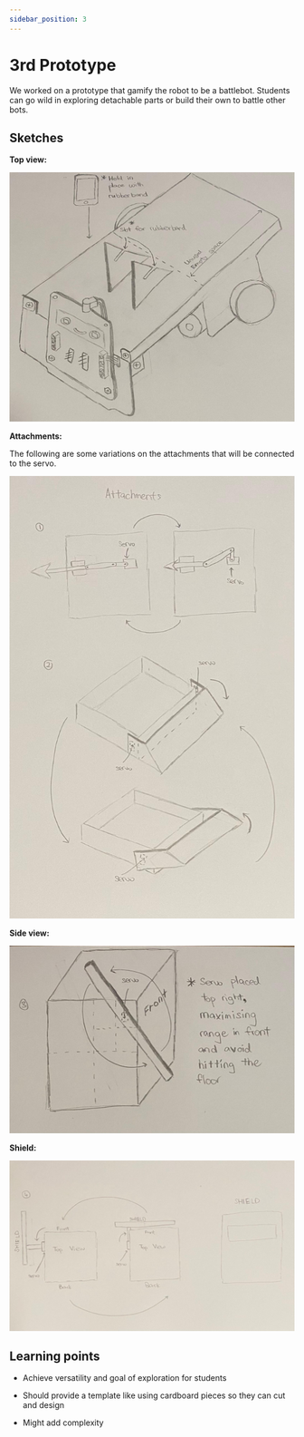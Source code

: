 ```yaml
---
sidebar_position: 3
---
```



# 3rd Prototype

We worked on a prototype that gamify the robot to be a battlebot. Students can go wild in exploring detachable parts or build their own to battle other bots.


## Sketches

**Top view:**

![Top view](/img/third-prototype/top.jpeg)

**Attachments:**

The following are some variations on the attachments that will be connected to the servo.

![Attachment](/img/third-prototype/attachments.jpeg)

**Side view:**

![Side](/img/third-prototype/side.jpeg)

**Shield:**

![Shield](/img/third-prototype/shield.jpeg)

## Learning points

- Achieve versatility and goal of exploration for students 

- Should provide a template like using cardboard pieces so they can cut and design 

- Might add complexity 
